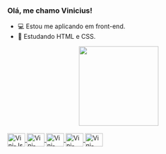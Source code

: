 ### Olá, me chamo Vinicius!

- 💻 Estou me aplicando em front-end.
- 📘 Estudando HTML e CSS.


<div align="center">

  <a href="https://github.com/ViniciusBaessi">
  <img height="180em" src="https://github-readme-stats.vercel.app/api?username=ViniciusBaessi&show_icons=true&theme=dark&include_all_commits=true&count_private=true"/>
  
</div>


<div style="display: inline_block"><br>
  <img align="center" alt="Vini-Js" height="30" width="40" src="https://raw.githubusercontent.com/devicons/devicon/master/icons/javascript/javascript-plain .svg">

  <!--<img align="center" alt="Vini-Ts" height="30" width="40" src="https://raw.githubusercontent.com/devicons/devicon/master/icons/typescript /typescript-plain.svg">-->

  <img align="center" alt="Vini-React" height="30" width="40" src="https://raw.githubusercontent.com/devicons/devicon/master/icons/react/react-original .svg">

  <img align="center" alt="Vini-HTML" height="30" width="40" src="https://raw.githubusercontent.com/devicons/devicon/master/icons/html5/html5-original .svg">

  <img align="center" alt="Vini-CSS" height="30" width="40" src="https://raw.githubusercontent.com/devicons/devicon/master/icons/css3/css3-original .svg">

  <img align="center" alt="Vini-Angular" height="30" width="40" src="https://cdn.jsdelivr.net/gh/devicons/devicon/icons/adonisjs/adonisjs-original .svg">

  <!-- <img align="center" alt="Vini-Python" height="30" width="40" src="https://raw.githubusercontent.com/devicons/devicon/master/icons/python /python-original.svg">-->

  <!--<img align="center" alt="Vini-Csharp" height="30" width="40" src="https://raw.githubusercontent.com/devicons/devicon/master/icons/csharp /csharp-original.svg">-->
  
  <!--<img align="right" alt="Vini-cartoon" height="150" style="border-radius:50px;" src="link da foto">-->
</div>
